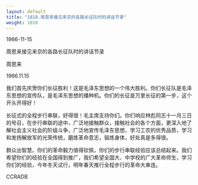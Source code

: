 ```yaml
---
layout: default
title: "1818.周恩来接见来京的各路长征队时的讲话节录"
weight: 1818
---
```


1966-11-15

周恩来接见来京的各路长征队时的讲话节录

周恩来

1966.11.15

我们首先庆贺你们长征胜利！这是毛泽东思想的一个伟大胜利。你们长征队是毛泽东思想的宣传队，是毛泽东思想的播种机。你们的长征是万里长征的第一步，这个开头开得好！

长征式的全程步行串联，好得很！毛主席支持你们。你们响应林彪同志十一月三日的号召，在步行串联的途中，广泛地接触群众，接触社会的各个方面，更深入地了解社会主义社会的阶级斗争，广泛地宣传毛泽东思想，学习工农的优秀品质，学习和发扬解放军的光荣传统，磨炼革命意志，锻炼身体，好处真是多得很。

群众出智慧。你们的革命毅力值得钦佩，你们的步行串联经验应该总结起来。我们希望你们的经验在全国得到推广，我们希望全国大、中学校的广大革命师生，学习你们的经验，今年冬天试行，明年春天推行全程步行的革命大串连。

CCRADB

